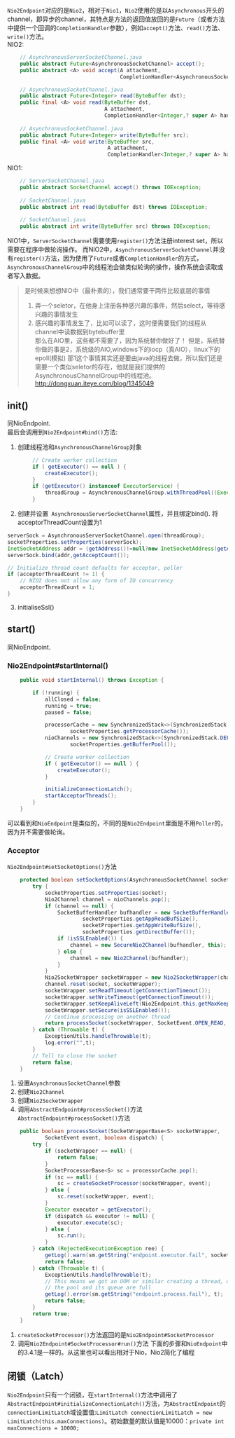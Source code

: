 `Nio2Endpoint`对应的是`Nio2`，相对于`Nio1`，`Nio2`使用的是以`Asynchronous`开头的channel，即异步的channel，其特点是方法的返回值放回的是`Future`（或者方法中提供一个回调的`CompletionHandler`参数），例如`accept()`方法、`read()`方法、`write()`方法。</br>
NIO2:
```java
    // AsynchronousServerSocketChannel.java
    public abstract Future<AsynchronousSocketChannel> accept();
    public abstract <A> void accept(A attachment, 
                                    CompletionHandler<AsynchronousSocketChannel,? super A> handler);

    // AsynchronousSocketChannel.java
    public abstract Future<Integer> read(ByteBuffer dst);
    public final <A> void read(ByteBuffer dst,
                               A attachment,
                               CompletionHandler<Integer,? super A> handler)
    
    // AsynchronousSocketChannel.java
    public abstract Future<Integer> write(ByteBuffer src);
    public final <A> void write(ByteBuffer src,
                                A attachment,
                                CompletionHandler<Integer,? super A> handler)
```

NIO1:
```java
    // ServerSocketChannel.java
    public abstract SocketChannel accept() throws IOException;
    
    // SocketChannel.java
    public abstract int read(ByteBuffer dst) throws IOException;
    
    // SocketChannel.java
    public abstract int write(ByteBuffer src) throws IOException;

```
NIO1中，`ServerSocketChannel`需要使用`register()`方法注册interest set，所以需要在程序中做轮询操作。
而NIO2中，`AsynchronousServerSocketChannel`并没有`register()`方法，因为使用了`Future`或者`CompletionHandler`的方式，`AsynchronousChannelGroup`中的线程池会做类似轮询的操作，操作系统会读取或者写入数据。
> 是时候来想想NIO中（最朴素的），我们通常要干两件比较底层的事情
> 1. 弄一个seletor，在他身上注册各种感兴趣的事件，然后select，等待感兴趣的事情发生
> 2. 感兴趣的事情发生了，比如可以读了，这时便需要我们的线程从channel中读数据到bytebuffer里</br>
> 那么在AIO里，这些都不需要了，因为系统替你做好了！
> 但是，系统替你做的事是2，系统级的AIO,windows下的iocp（真AIO），linux下的epoll(模拟)
> 那1这个事情其实还是要由java的线程去做，所以我们还是需要一个类似seletor的存在，他就是我们提供的AsynchronousChannelGroup中的线程池。
> http://dongxuan.iteye.com/blog/1345049

## init()
同NioEndpoint. </br>
最后会调用到`Nio2Endpoint#bind()`方法:</br>
1. 创建线程池和`AsynchronousChannelGroup`对象
```java
        // Create worker collection
        if ( getExecutor() == null ) {
            createExecutor();
        }
        if (getExecutor() instanceof ExecutorService) {
            threadGroup = AsynchronousChannelGroup.withThreadPool((ExecutorService) getExecutor());
        }
```
2. 创建并设置` AsynchronousServerSocketChannel`属性，并且绑定bind(). 将acceptorThreadCount设置为1
```java
serverSock = AsynchronousServerSocketChannel.open(threadGroup);
socketProperties.setProperties(serverSock);
InetSocketAddress addr = (getAddress()!=null?new InetSocketAddress(getAddress(),getPort()):new InetSocketAddress(getPort()));
serverSock.bind(addr,getAcceptCount());

// Initialize thread count defaults for acceptor, poller
if (acceptorThreadCount != 1) {
    // NIO2 does not allow any form of IO concurrency
    acceptorThreadCount = 1;
}
```
3. initialiseSsl()

## start()
同NioEndpoint. </br>
### Nio2Endpoint#startInternal()
```java
    public void startInternal() throws Exception {

        if (!running) {
            allClosed = false;
            running = true;
            paused = false;

            processorCache = new SynchronizedStack<>(SynchronizedStack.DEFAULT_SIZE,
                    socketProperties.getProcessorCache());
            nioChannels = new SynchronizedStack<>(SynchronizedStack.DEFAULT_SIZE,
                    socketProperties.getBufferPool());

            // Create worker collection
            if ( getExecutor() == null ) {
                createExecutor();
            }

            initializeConnectionLatch();
            startAcceptorThreads();
        }
    }

```
可以看到和`NioEndpoint`是类似的，不同的是`Nio2Endpoint`里面是不用`Poller`的，因为并不需要做轮询。
### Acceptor
`Nio2Endpoint#setSocketOptions()`方法
```java
    protected boolean setSocketOptions(AsynchronousSocketChannel socket) {
        try {
            socketProperties.setProperties(socket);
            Nio2Channel channel = nioChannels.pop();
            if (channel == null) {
                SocketBufferHandler bufhandler = new SocketBufferHandler(
                        socketProperties.getAppReadBufSize(),
                        socketProperties.getAppWriteBufSize(),
                        socketProperties.getDirectBuffer());
                if (isSSLEnabled()) {
                    channel = new SecureNio2Channel(bufhandler, this);
                } else {
                    channel = new Nio2Channel(bufhandler);
                }
            }
            Nio2SocketWrapper socketWrapper = new Nio2SocketWrapper(channel, this);
            channel.reset(socket, socketWrapper);
            socketWrapper.setReadTimeout(getConnectionTimeout());
            socketWrapper.setWriteTimeout(getConnectionTimeout());
            socketWrapper.setKeepAliveLeft(Nio2Endpoint.this.getMaxKeepAliveRequests());
            socketWrapper.setSecure(isSSLEnabled());
            // Continue processing on another thread
            return processSocket(socketWrapper, SocketEvent.OPEN_READ, true);
        } catch (Throwable t) {
            ExceptionUtils.handleThrowable(t);
            log.error("",t);
        }
        // Tell to close the socket
        return false;
    }
```
1. 设置`AsynchronousSocketChannel`参数
2. 创建`Nio2Channel`
3. 创建`Nio2SocketWrapper`
4. 调用`AbstractEndpoint#processSocket()`方法
`AbstractEndpoint#processSocket()`方法
```java
    public boolean processSocket(SocketWrapperBase<S> socketWrapper,
            SocketEvent event, boolean dispatch) {
        try {
            if (socketWrapper == null) {
                return false;
            }
            SocketProcessorBase<S> sc = processorCache.pop();
            if (sc == null) {
                sc = createSocketProcessor(socketWrapper, event);
            } else {
                sc.reset(socketWrapper, event);
            }
            Executor executor = getExecutor();
            if (dispatch && executor != null) {
                executor.execute(sc);
            } else {
                sc.run();
            }
        } catch (RejectedExecutionException ree) {
            getLog().warn(sm.getString("endpoint.executor.fail", socketWrapper) , ree);
            return false;
        } catch (Throwable t) {
            ExceptionUtils.handleThrowable(t);
            // This means we got an OOM or similar creating a thread, or that
            // the pool and its queue are full
            getLog().error(sm.getString("endpoint.process.fail"), t);
            return false;
        }
        return true;
    }
```
1. `createSocketProcessor()`方法返回的是`Nio2Endpoint#SocketProcessor`
2. 调用`Nio2Endpoint#SocketProcessor#run()`方法
下面的步骤和`NioEndpoint`中的3.4.1是一样的。从这里也可以看出相对于Nio，Nio2简化了编程
## 闭锁（Latch）
`Nio2Endpoint`只有一个闭锁，在`startInternal()`方法中调用了`AbstractEndpoint#initializeConnectionLatch()`方法，为`AbstractEndpoint`的`connectionLimitLatch`域设置值:`LimitLatch connectionLimitLatch = new LimitLatch(this.maxConnections)`。初始数量的默认值是10000：`private int maxConnections = 10000;`
